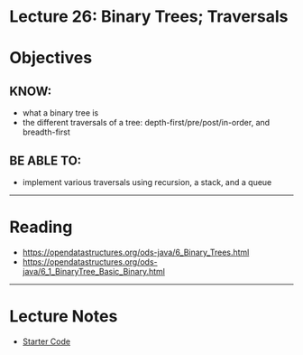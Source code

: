 # Lecture 26: Binary Trees; Traversals

# Objectives

## KNOW:
- what a binary tree is
- the different traversals of a tree: depth-first/pre/post/in-order, and breadth-first
  
## BE ABLE TO:
- implement various traversals using recursion, a stack, and a queue


---
# Reading

- https://opendatastructures.org/ods-java/6_Binary_Trees.html 
- https://opendatastructures.org/ods-java/6_1_BinaryTree_Basic_Binary.html
---
# Lecture Notes

- [Starter Code](lec260-bin-tree.zip)

